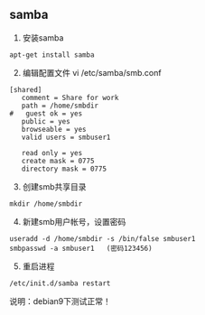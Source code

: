 ## samba 
1. 安装samba
```
apt-get install samba
```

2. 编辑配置文件
vi /etc/samba/smb.conf
```
[shared]
   comment = Share for work
   path = /home/smbdir
#   guest ok = yes
   public = yes
   browseable = yes
   valid users = smbuser1

   read only = yes
   create mask = 0775
   directory mask = 0775
```

3. 创建smb共享目录
```
mkdir /home/smbdir
```

4. 新建smb用户帐号，设置密码
```
useradd -d /home/smbdir -s /bin/false smbuser1
smbpasswd -a smbuser1   (密码123456)
```
 
5. 重启进程
```
/etc/init.d/samba restart
```
说明：debian9下测试正常！
